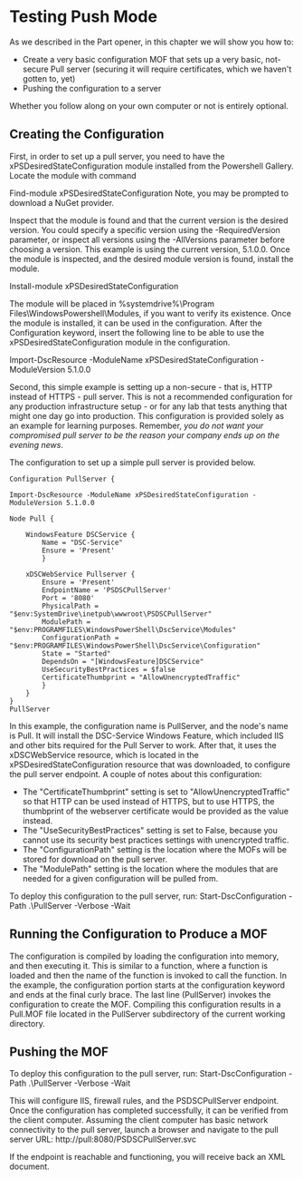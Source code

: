 # Testing Push Mode
As we described in the Part opener, in this chapter we will show you how to:

* Create a very basic configuration MOF that sets up a very basic, not-secure Pull server (securing it will require certificates, which we haven't gotten to, yet)
* Pushing the configuration to a server

Whether you follow along on your own computer or not is entirely optional.

## Creating the Configuration
First, in order to set up a pull server, you need to have the xPSDesiredStateConfiguration module installed from the Powershell Gallery.  Locate the module with command

Find-module xPSDesiredStateConfiguration 
Note, you may be prompted to download a NuGet provider.

Inspect that the module is found and that the current version is the desired version.  You could specify a specific version using the -RequiredVersion parameter, or inspect all versions using the -AllVersions parameter before choosing a version.  This example is using the current version, 5.1.0.0.  Once the module is inspected, and the desired module version is found, install the module.

Install-module xPSDesiredStateConfiguration

The module will be placed in %systemdrive%\Program Files\WindowsPowershell\Modules, if you want to verify its existence.  Once the module is installed, it can be used in the configuration.  After the Configuration keyword, insert the following line to be able to use the xPSDesiredStateConfiguration module in the configuration.

Import-DscResource -ModuleName xPSDesiredStateConfiguration -ModuleVersion 5.1.0.0 

Second, this simple example is setting up a non-secure - that is, HTTP instead of HTTPS - pull server.  This is not a recommended configuration for any production infrastructure setup - or for any lab that tests anything that might one day go into production.  This configuration is provided solely as an example for learning purposes.  Remember, _you do not want your compromised pull server to be the reason your company ends up on the evening news_.  

The configuration to set up a simple pull server is provided below.

    Configuration PullServer {

    Import-DscResource -ModuleName xPSDesiredStateConfiguration -ModuleVersion 5.1.0.0

    Node Pull {
        
        WindowsFeature DSCService {
            Name = "DSC-Service"
            Ensure = 'Present'
            }

        xDSCWebService Pullserver {
            Ensure = 'Present'
            EndpointName = 'PSDSCPullServer'
            Port = '8080'  
            PhysicalPath = "$env:SystemDrive\inetpub\wwwroot\PSDSCPullServer"
            ModulePath = "$env:PROGRAMFILES\WindowsPowerShell\DscService\Modules" 
            ConfigurationPath = "$env:PROGRAMFILES\WindowsPowerShell\DscService\Configuration" 
            State = "Started"
            DependsOn = "[WindowsFeature]DSCService"
            UseSecurityBestPractices = $false
            CertificateThumbprint = "AllowUnencryptedTraffic"
            }
        }
    }
    PullServer

In this example, the configuration name is PullServer, and the node's name is Pull.  It will install the DSC-Service Windows Feature, which included IIS and other bits required for the Pull Server to work.  After that, it uses the xDSCWebService resource, which is located in the xPSDesiredStateConfiguration resource that was downloaded, to configure the pull server endpoint.  A couple of notes about this configuration:
 * The "CertificateThumbprint" setting is set to "AllowUnencryptedTraffic" so that HTTP can be used instead of HTTPS, but to use HTTPS, the thumbprint of the webserver certificate would be provided as the value instead.
 * The "UseSecurityBestPractices" setting is set to False, because you cannot use its security best practices settings with unencrypted traffic.
 * The "ConfigurationPath" setting is the location where the MOFs will be stored for download on the pull server.
 * The "ModulePath" setting is the location where the modules that are needed for a given configuration will be pulled from.

To deploy this configuration to the pull server, run:
Start-DscConfiguration -Path .\PullServer -Verbose -Wait

## Running the Configuration to Produce a MOF
The configuration is compiled by loading the configuration into memory, and then executing it.  This is similar to a function, where a function is loaded and then the name of the function is invoked to call the function.  In the example, the configuration portion starts at the configuration keyword and ends at the final curly brace.  The last line (PullServer) invokes the configuration to create the MOF.  Compiling this configuration results in a Pull.MOF file located in the PullServer subdirectory of the current working directory.

## Pushing the MOF
To deploy this configuration to the pull server, run:
Start-DscConfiguration -Path .\PullServer -Verbose -Wait

This will configure IIS, firewall rules, and the PSDSCPullServer endpoint.  Once the configuration has completed successfully, it can be verified from the client computer.  Assuming the client computer has basic network connectivity to the pull server, launch a browser and navigate to the pull server URL:
http://pull:8080/PSDSCPullServer.svc

If the endpoint is reachable and functioning, you will receive back an XML document.